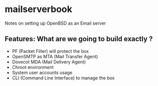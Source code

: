 # mailserverbook
Notes on setting up OpenBSD as an Email server

## Features: What are we going to build exactly ?

- PF (Packet Filter) will protect the box
- OpenSMTP as MTA (Mail Transfer Agent)
- Dovecot MDA (Mail Delivery Agent)
- Chroot environment
- System user accounts usage
- CLI (Command Line Interface) to manage the box
